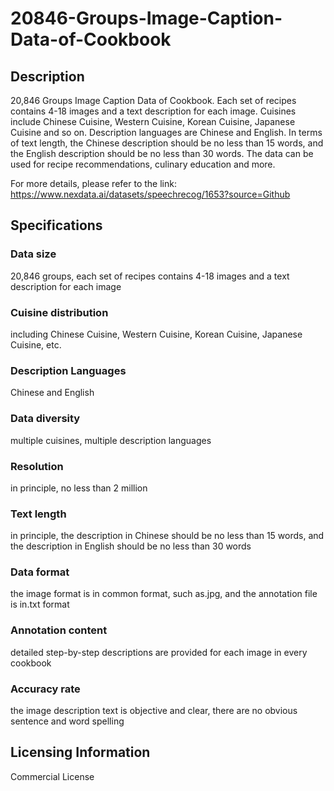 # 20846-Groups-Image-Caption-Data-of-Cookbook

## Description
20,846 Groups Image Caption Data of Cookbook. Each set of recipes contains 4-18 images and a text description for each image. Cuisines include Chinese Cuisine, Western Cuisine, Korean Cuisine, Japanese Cuisine and so on. Description languages are Chinese and English. In terms of text length, the Chinese description should be no less than 15 words, and the English description should be no less than 30 words. The data can be used for recipe recommendations, culinary education and more.

For more details, please refer to the link: https://www.nexdata.ai/datasets/speechrecog/1653?source=Github

## Specifications
### Data size
20,846 groups, each set of recipes contains 4-18 images and a text description for each image
### Cuisine distribution
including Chinese Cuisine, Western Cuisine, Korean Cuisine, Japanese Cuisine, etc.
### Description Languages
Chinese and English
### Data diversity
multiple cuisines, multiple description languages
### Resolution
in principle, no less than 2 million
### Text length
in principle, the description in Chinese should be no less than 15 words, and the description in English should be no less than 30 words
### Data format
the image format is in common format, such as.jpg, and the annotation file is in.txt format
### Annotation content
detailed step-by-step descriptions are provided for each image in every cookbook
### Accuracy rate
the image description text is objective and clear, there are no obvious sentence and word spelling

## Licensing Information
Commercial License









